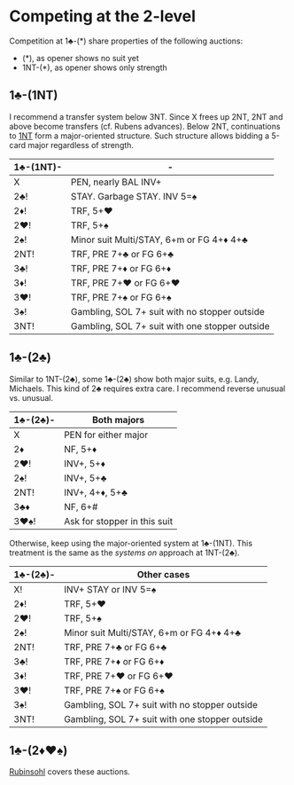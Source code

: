 # Competing at the 2-level

Competition at 1♣-(*) share properties of the following auctions:

- (*), as opener shows no suit yet
- 1NT-(*), as opener shows only strength

## 1♣-(1NT)

I recommend a transfer system below 3NT.  Since X frees up 2NT, 2NT and above
become transfers (cf. Rubens advances).  Below 2NT, continuations to
[1NT](../../1NT_BTU.md) form a major-oriented structure.  Such structure
allows bidding a 5-card major regardless of strength.

| 1♣-(1NT)- | - |
|-----------|---|
| X         | PEN, nearly BAL INV+
| 2♣!       | STAY. Garbage STAY. INV 5=♠
| 2♦!       | TRF, 5+♥
| 2♥!       | TRF, 5+♠
| 2♠!       | Minor suit Multi/STAY, 6+m or FG 4+♦ 4+♣
| 2NT!      | TRF, PRE 7+♣ or FG 6+♣
| 3♣!       | TRF, PRE 7+♦ or FG 6+♦
| 3♦!       | TRF, PRE 7+♥ or FG 6+♥
| 3♥!       | TRF, PRE 7+♠ or FG 6+♠
| 3♠!       | Gambling, SOL 7+ suit with no stopper outside
| 3NT!      | Gambling, SOL 7+ suit with one stopper outside

## 1♣-(2♣)

Similar to 1NT-(2♣︎), some 1♣︎-(2♣︎) show both major suits, e.g. Landy,
Michaels.  This kind of 2♣︎ requires extra care.  I recommend reverse unusual
vs. unusual.

| 1♣-(2♣)- | Both majors |
|----------|-------------|
| X        | PEN for either major
| 2♦       | NF, 5+♦
| 2♥!      | INV+, 5+♦
| 2♠!      | INV+, 5+♣
| 2NT!     | INV+, 4+♦, 5+♣
| 3♣♦      | NF, 6+#
| 3♥♠!     | Ask for stopper in this suit

Otherwise, keep using the major-oriented system at 1♣︎-(1NT).  This treatment
is the same as the *systems on* approach at 1NT-(2♣︎).

| 1♣-(2♣)- | Other cases |
|----------|-------------|
| X!       | INV+ STAY or INV 5=♠
| 2♦!      | TRF, 5+♥
| 2♥!      | TRF, 5+♠
| 2♠!      | Minor suit Multi/STAY, 6+m or FG 4+♦ 4+♣
| 2NT!     | TRF, PRE 7+♣ or FG 6+♣
| 3♣!      | TRF, PRE 7+♦ or FG 6+♦
| 3♦!      | TRF, PRE 7+♥ or FG 6+♥
| 3♥!      | TRF, PRE 7+♠ or FG 6+♠
| 3♠!      | Gambling, SOL 7+ suit with no stopper outside
| 3NT!     | Gambling, SOL 7+ suit with one stopper outside

## 1♣-(2♦♥♠)

[Rubinsohl](../../Rubinsohl.md) covers these auctions.
